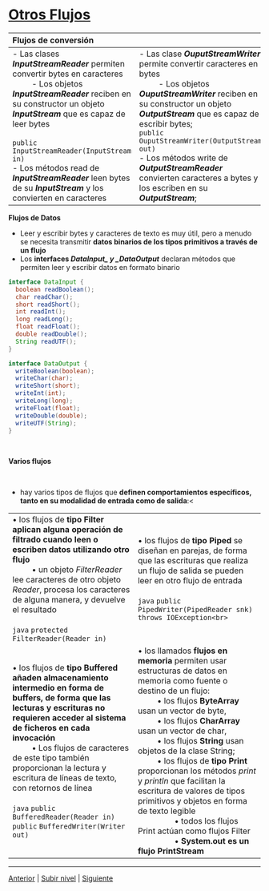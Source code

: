 # [Otros Flujos](README.md)

| **Flujos de conversión** | |
| :--- |:--- |
| - Las clases ***InputStreamReader*** permiten convertir bytes en caracteres <br> &nbsp;&nbsp;&nbsp;&nbsp;&nbsp;&nbsp;&nbsp;&nbsp; - Los objetos ***InputStreamReader*** reciben en su constructor un objeto ***InputStream*** que es capaz de leer bytes <br><br> `public` `InputStreamReader(InputStream in)` <br> - Los métodos read de ***InputStreamReader*** leen bytes de su ***InputStream*** y los convierten en caracteres | - Las clase ***OuputStreamWriter*** permite convertir caracteres en bytes <br> &nbsp;&nbsp;&nbsp;&nbsp;&nbsp;&nbsp;&nbsp;&nbsp; - Los objetos ***OuputStreamWriter*** reciben en su constructor un objeto ***OutputStream*** que es capaz de escribir bytes; <br> `public` `OuputStreamWriter(OutputStream out)` <br> - Los métodos write de ***OutputStreamReader*** convierten caracteres a bytes y los escriben en su ***OutputStream***;|

**Flujos de Datos**

* Leer y escribir bytes y caracteres de texto es muy útil, pero a menudo se necesita transmitir **datos binarios de los tipos primitivos a través de un flujo**
* Los **interfaces *DataInput\_ y \_DataOutput*** declaran métodos que permiten leer y escribir datos en formato binario

```java
interface DataInput {
  boolean readBoolean();
  char readChar();
  short readShort();
  int readInt();
  long readLong();
  float readFloat();
  double readDouble();
  String readUTF();
}
```

```java
interface DataOutput {
  writeBoolean(boolean);
  writeChar(char);
  writeShort(short);
  writeInt(int);
  writeLong(long);
  writeFloat(float);
  writeDouble(double);
  writeUTF(String);
}
```
<br>

**Varios flujos**

<br>

* hay varios tipos de flujos que **definen comportamientos específicos, tanto en su modalidad de entrada como de salida**:<

|         |            |
|---------|------------|
| •   los flujos de **tipo Filter aplican alguna operación de filtrado cuando leen o escriben datos utilizando otro flujo** <br> &nbsp;&nbsp;&nbsp;&nbsp;&nbsp;&nbsp;&nbsp;&nbsp; • un objeto *FilterReader* lee caracteres de otro objeto *Reader*, procesa los caracteres de alguna manera, y devuelve el resultado<br><br>`java` `protected` `FilterReader(Reader in)` | • los flujos de **tipo Piped** se diseñan en parejas, de forma que las escrituras que realiza un flujo de salida se pueden leer en otro flujo de entrada<br><br>`java` `public` `PipedWriter(PipedReader snk)` `throws IOException<br>`                                  |
| • los flujos de **tipo Buffered añaden almacenamiento intermedio en forma de buffers, de forma que las lecturas y escrituras no requieren acceder al sistema de ficheros en cada invocación**<br> &nbsp;&nbsp;&nbsp;&nbsp;&nbsp;&nbsp;&nbsp;&nbsp; • Los flujos de caracteres de este tipo también proporcionan la lectura y escritura de líneas de texto, con retornos de línea<br><br>`java` `public` `BufferedReader(Reader in)` `public` `BufferedWriter(Writer out)`| • los llamados **flujos en memoria** permiten usar estructuras de datos en memoria como fuente o destino de un flujo:<br>   &nbsp;&nbsp;&nbsp;&nbsp;&nbsp;&nbsp;&nbsp;&nbsp; • los flujos **ByteArray** usan un vector de byte,<br>&nbsp;&nbsp;&nbsp;&nbsp;&nbsp;&nbsp;&nbsp;&nbsp;   • los flujos **CharArray** usan un vector de char,<br> &nbsp;&nbsp;&nbsp;&nbsp;&nbsp;&nbsp;&nbsp;&nbsp; • los flujos **String** usan objetos de la clase String;<br> &nbsp;&nbsp;&nbsp;&nbsp;&nbsp;&nbsp;&nbsp;&nbsp; • los flujos de **tipo Print** proporcionan los métodos *print* y *println* que facilitan la escritura de valores de tipos primitivos y objetos en forma de texto legible   <br> &nbsp;&nbsp;&nbsp;&nbsp;&nbsp;&nbsp;&nbsp;&nbsp;&nbsp;&nbsp;&nbsp;&nbsp;&nbsp;&nbsp;&nbsp;&nbsp;  •  todos los flujos Print actúan como flujos Filter  <br> &nbsp;&nbsp;&nbsp;&nbsp;&nbsp;&nbsp;&nbsp;&nbsp;&nbsp;&nbsp;&nbsp;&nbsp;&nbsp;&nbsp;&nbsp;&nbsp; •  **System.out es un flujo PrintStream** |



---


[Anterior](../u2characterStreams/README.md) | [Subir nivel](../README.md) | [Siguiente](../u4files/README.md)
